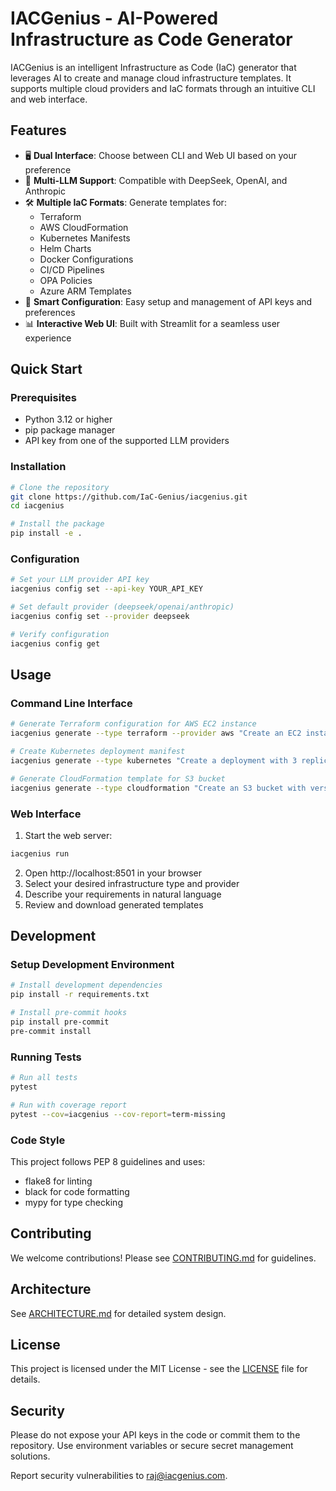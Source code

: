 # IACGenius - AI-Powered Infrastructure as Code Generator

IACGenius is an intelligent Infrastructure as Code (IaC) generator that leverages AI to create and manage cloud infrastructure templates. It supports multiple cloud providers and IaC formats through an intuitive CLI and web interface.

## Features

- 🖥️ **Dual Interface**: Choose between CLI and Web UI based on your preference
- 🤖 **Multi-LLM Support**: Compatible with DeepSeek, OpenAI, and Anthropic
- 🛠️ **Multiple IaC Formats**: Generate templates for:
  - Terraform
  - AWS CloudFormation
  - Kubernetes Manifests
  - Helm Charts
  - Docker Configurations
  - CI/CD Pipelines
  - OPA Policies
  - Azure ARM Templates
- 🔧 **Smart Configuration**: Easy setup and management of API keys and preferences
- 📊 **Interactive Web UI**: Built with Streamlit for a seamless user experience

## Quick Start

### Prerequisites

- Python 3.12 or higher
- pip package manager
- API key from one of the supported LLM providers

### Installation

```bash
# Clone the repository
git clone https://github.com/IaC-Genius/iacgenius.git
cd iacgenius

# Install the package
pip install -e .
```

### Configuration

```bash
# Set your LLM provider API key
iacgenius config set --api-key YOUR_API_KEY

# Set default provider (deepseek/openai/anthropic)
iacgenius config set --provider deepseek

# Verify configuration
iacgenius config get
```

## Usage

### Command Line Interface

```bash
# Generate Terraform configuration for AWS EC2 instance
iacgenius generate --type terraform --provider aws "Create an EC2 instance with t2.micro type"

# Create Kubernetes deployment manifest
iacgenius generate --type kubernetes "Create a deployment with 3 replicas of nginx"

# Generate CloudFormation template for S3 bucket
iacgenius generate --type cloudformation "Create an S3 bucket with versioning enabled"
```

### Web Interface

1. Start the web server:

```bash
iacgenius run
```

2. Open http://localhost:8501 in your browser
3. Select your desired infrastructure type and provider
4. Describe your requirements in natural language
5. Review and download generated templates

## Development

### Setup Development Environment

```bash
# Install development dependencies
pip install -r requirements.txt

# Install pre-commit hooks
pip install pre-commit
pre-commit install
```

### Running Tests

```bash
# Run all tests
pytest

# Run with coverage report
pytest --cov=iacgenius --cov-report=term-missing
```

### Code Style

This project follows PEP 8 guidelines and uses:

- flake8 for linting
- black for code formatting
- mypy for type checking

## Contributing

We welcome contributions! Please see [CONTRIBUTING.md](CONTRIBUTING.md) for guidelines.

## Architecture

See [ARCHITECTURE.md](docs/ARCHITECTURE.md) for detailed system design.

## License

This project is licensed under the MIT License - see the [LICENSE](LICENSE) file for details.

## Security

Please do not expose your API keys in the code or commit them to the repository. Use environment variables or secure secret management solutions.

Report security vulnerabilities to [raj@iacgenius.com](mailto:raj@iacgenius.com).
